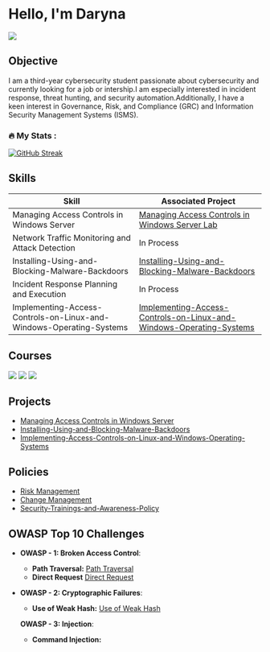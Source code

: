 # Hello, I'm Daryna
<a href="https://www.linkedin.com/in/daryna-romaniuk-3b2a66293/"><img src="https://img.shields.io/badge/-LinkedIn-0072b1?&style=for-the-badge&logo=linkedin&logoColor=white" /></a>

## Objective

I am a third-year cybersecurity student passionate about cybersecurity and currently looking for a job or intership.I am especially interested in incident response, threat hunting, and security automation.Additionally, I have a keen interest in Governance, Risk, and Compliance (GRC) and Information Security Management Systems (ISMS).

### :fire: My Stats :



[![GitHub Streak](http://github-readme-streak-stats.herokuapp.com?user=darynaromaniuk&theme=dark&background=000000)](https://git.io/streak-stats)

## Skills

| Skill                                         | Associated Project         |
|-----------------------------------------------|----------------------------|
| Managing Access Controls in Windows Server        | <a href="https://github.com/darynaromaniuk/Managing-Access-Controls-in-Windows-Server/blob/main/README.md">Managing Access Controls in Windows Server Lab</a>|
| Network Traffic Monitoring and Attack Detection | In Process|
| Installing-Using-and-Blocking-Malware-Backdoors   | <a href="https://github.com/darynaromaniuk/Installing-Using-and-Blocking-Malware-Backdoors">Installing-Using-and-Blocking-Malware-Backdoors</a>|
| Incident Response Planning and Execution      | In Process |
| Implementing-Access-Controls-on-Linux-and-Windows-Operating-Systems                                   | <a href="https://github.com/darynaromaniuk/Implementing-Access-Controls-on-Linux-and-Windows-Operating-Systems/blob/main/README.md">Implementing-Access-Controls-on-Linux-and-Windows-Operating-Systems</a>|



## Courses
<div>
<img src="https://img.shields.io/badge/-Junior%20SOC%20Analyst%201%20by%20RangeForce-FF0000?&style=for-the-badge&logo=RangeForce&logoColor=white" />
<img src="https://img.shields.io/badge/-Complete%20Cisco%20CCNA%20by%20Udemy-1572B6?&style=for-the-badge&logo=Cisco&logoColor=white" />
<img src="https://img.shields.io/badge/-CompTIA%20Security%2B%20(SY0--601)%20by%20Udemy-FF0000?&style=for-the-badge&logo=CompTIA&logoColor=white" />
</div>

## Projects
- <a href="https://github.com/darynaromaniuk/Managing-Access-Controls-in-Windows-Server/blob/main/README.md">Managing Access Controls in Windows Server </a>
- <a href="https://github.com/darynaromaniuk/Installing-Using-and-Blocking-Malware-Backdoors">Installing-Using-and-Blocking-Malware-Backdoors</a>
- <a href="https://github.com/darynaromaniuk/Implementing-Access-Controls-on-Linux-and-Windows-Operating-Systems/blob/main/README.md">Implementing-Access-Controls-on-Linux-and-Windows-Operating-Systems</a>

## Policies
- <a href="https://github.com/darynaromaniuk/Risk-Management/blob/main/Risk%20Management.pdf">Risk Management</a>
- <a href="https://github.com/darynaromaniuk/Change-Management-Policy--/blob/main/Change%20policy.pdf">Change Management</a>
- <a href="https://github.com/darynaromaniuk/Security-Trainings-and-Awareness-Policy-/blob/main/%D0%94%D0%BE%D0%BA%D1%83%D0%BC%D0%B5%D0%BD%D1%82.pdf">Security-Trainings-and-Awareness-Policy</a>

## OWASP Top 10 Challenges

- **OWASP - 1: Broken Access Control**:
    - **Path Traversal:** <a href="https://github.com/darynaromaniuk/Path-Traversal-OWASP-Challenge/blob/main/README.md">Path Traversal</a>
    - **Direct Request** <a href="https://github.com/darynaromaniuk/Direct-Request-OWASP-Challenge/blob/main/README.md">Direct Request</a>
    
- **OWASP - 2: Cryptographic Failures**:
    - **Use of Weak Hash:** <a href="https://github.com/darynaromaniuk/Use-of-Weak-Hash/blob/main/README.md">Use of Weak Hash</a>
    
  **OWASP - 3: Injection**:
  
    - **Command Injection:** 

